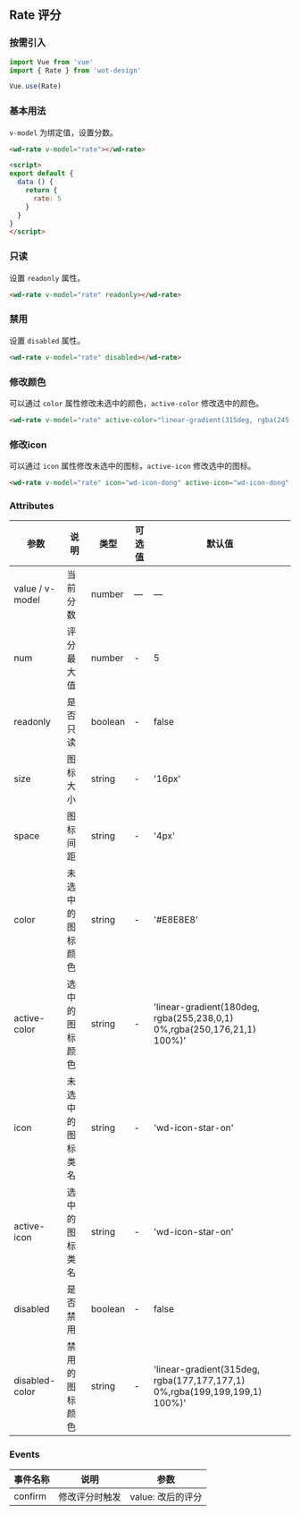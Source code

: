 ## Rate 评分

### 按需引入

```javascript
import Vue from 'vue'
import { Rate } from 'wot-design'

Vue.use(Rate)
```

### 基本用法

`v-model` 为绑定值，设置分数。

```html
<wd-rate v-model="rate"></wd-rate>

<script>
export default {
  data () {
    return {
      rate: 5
    }
  }
}
</script>
```

### 只读

设置 `readonly` 属性。

```html
<wd-rate v-model="rate" readonly></wd-rate>
```

### 禁用

设置 `disabled` 属性。

```html
<wd-rate v-model="rate" disabled></wd-rate>
```

### 修改颜色

可以通过 `color` 属性修改未选中的颜色，`active-color` 修改选中的颜色。

```html
<wd-rate v-model="rate" active-color="linear-gradient(315deg, rgba(245,34,34,1) 0%,rgba(255,117,102,1) 100%)"></wd-rate>
```

### 修改icon

可以通过 `icon` 属性修改未选中的图标，`active-icon` 修改选中的图标。

```html
<wd-rate v-model="rate" icon="wd-icon-dong" active-icon="wd-icon-dong" active-color="#4D80F0"></wd-rate>
```

### Attributes

| 参数      | 说明                                 | 类型      | 可选值       | 默认值   |
|---------- |------------------------------------ |---------- |------------- |-------- |
| value / v-model | 当前分数 | number | — | —       |
| num | 评分最大值 | number | - | 5 |
| readonly | 是否只读 | boolean | - | false |
| size   | 图标大小 | string | - | '16px' |
| space | 图标间距 | string | - | '4px' |
| color | 未选中的图标颜色  | string | - | '#E8E8E8' |
| active-color | 选中的图标颜色 | string | - | 'linear-gradient(180deg, rgba(255,238,0,1) 0%,rgba(250,176,21,1) 100%)' |
| icon | 未选中的图标类名 | string | - | 'wd-icon-star-on' |
| active-icon | 选中的图标类名 | string | - | 'wd-icon-star-on' |
| disabled | 是否禁用 | boolean | - | false |
| disabled-color    | 禁用的图标颜色 | string | - | 'linear-gradient(315deg, rgba(177,177,177,1) 0%,rgba(199,199,199,1) 100%)' |

### Events

| 事件名称      | 说明                                 | 参数     |
|------------- |------------------------------------ |--------- |
| confirm | 修改评分时触发 | value: 改后的评分 |

